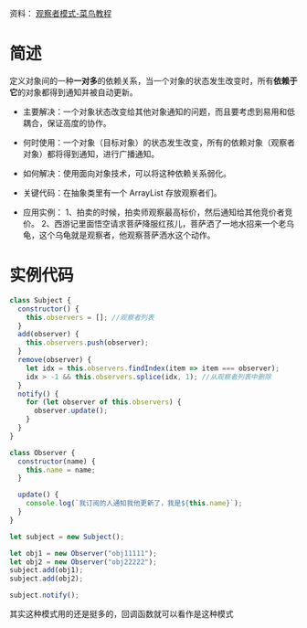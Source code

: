 <!--
 * @Author: your name
 * @Date: 2020-03-22 21:03:49
 * @LastEditTime: 2020-03-22 21:26:42
 * @LastEditors: Please set LastEditors
 * @Description: In User Settings Edit
 * @FilePath: \RW 笔记\设计模式\观察者模式\观察者模式.md
 -->

资料：
[观察者模式-菜鸟教程](https://www.runoob.com/design-pattern/observer-pattern.html)

# 简述

定义对象间的一种**一对多**的依赖关系，当一个对象的状态发生改变时，所有**依赖于它**的对象都得到通知并被自动更新。

- 主要解决：一个对象状态改变给其他对象通知的问题，而且要考虑到易用和低耦合，保证高度的协作。

- 何时使用：一个对象（目标对象）的状态发生改变，所有的依赖对象（观察者对象）都将得到通知，进行广播通知。

* 如何解决：使用面向对象技术，可以将这种依赖关系弱化。

* 关键代码：在抽象类里有一个 ArrayList 存放观察者们。

* 应用实例： 1、拍卖的时候，拍卖师观察最高标价，然后通知给其他竞价者竞价。 2、西游记里面悟空请求菩萨降服红孩儿，菩萨洒了一地水招来一个老乌龟，这个乌龟就是观察者，他观察菩萨洒水这个动作。

# 实例代码

```js
class Subject {
  constructor() {
    this.observers = []; //观察者列表
  }
  add(observer) {
    this.observers.push(observer);
  }
  remove(observer) {
    let idx = this.observers.findIndex(item => item === observer);
    idx > -1 && this.observers.splice(idx, 1); //从观察者列表中删除
  }
  notify() {
    for (let observer of this.observers) {
      observer.update();
    }
  }
}

class Observer {
  constructor(name) {
    this.name = name;
  }

  update() {
    console.log(`我订阅的人通知我他更新了，我是${this.name}`);
  }
}

let subject = new Subject();

let obj1 = new Observer("obj11111");
let obj2 = new Observer("obj22222");
subject.add(obj1);
subject.add(obj2);

subject.notify();
```

其实这种模式用的还是挺多的，回调函数就可以看作是这种模式
